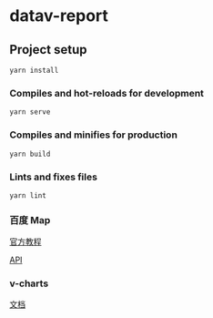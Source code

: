 # datav-report

## Project setup

```
yarn install
```

### Compiles and hot-reloads for development

```
yarn serve
```

### Compiles and minifies for production

```
yarn build
```

### Lints and fixes files

```
yarn lint
```

### 百度 Map

[官方教程](http://lbsyun.baidu.com/index.php?title=jspopularGL/guide/getkey)

[API](http://lbsyun.baidu.com/cms/jsapi/reference/jsapi_webgl_1_0.html#a0b0)

### v-charts

[文档](https://v-charts.js.org/#/)